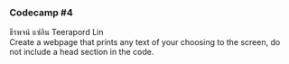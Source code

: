 ### Codecamp #4  
ธีรพจน์ แซ่ลิน Teerapord Lin  
Create a webpage that prints any text of your choosing to the screen, do not include a head section in the code.
